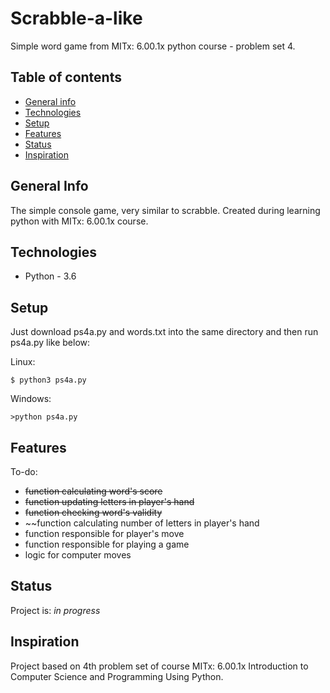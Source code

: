 # Scrabble-a-like 
Simple word game from MITx: 6.00.1x python course - problem set 4.

## Table of contents
* [General info](#general-info)
* [Technologies](#technologies)
* [Setup](#setup)
* [Features](#features)
* [Status](#status)
* [Inspiration](#inspiration)

## General Info
The simple console game, very similar to scrabble.
Created during learning python with MITx: 6.00.1x course.

## Technologies
* Python - 3.6

## Setup
Just download ps4a.py and words.txt into the same directory and then run ps4a.py like below:

Linux:
```
$ python3 ps4a.py
```
Windows:
```
>python ps4a.py
```

## Features
To-do:
* ~~function calculating word's score~~
* ~~function updating letters in player's hand~~
* ~~function checking word's validity~~
* ~~function calculating number of letters in player's hand
* function responsible for player's move
* function responsible for playing a game
* logic for computer moves

## Status

Project is: _in progress_

## Inspiration
Project based on 4th problem set of course MITx: 6.00.1x Introduction to Computer Science and Programming Using Python.


